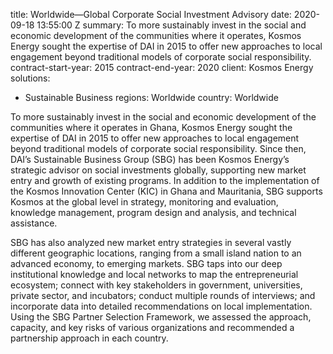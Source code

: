 
title: Worldwide—Global Corporate Social Investment Advisory
date: 2020-09-18 13:55:00 Z
summary: To more sustainably invest in the social and economic development of the
  communities where it operates, Kosmos Energy sought the expertise of DAI in 2015
  to offer new approaches to local engagement beyond traditional models of corporate
  social responsibility.
contract-start-year: 2015
contract-end-year: 2020
client: Kosmos Energy
solutions:
- Sustainable Business
regions: Worldwide
country: Worldwide


To more sustainably invest in the social and economic development of the communities where it operates in Ghana, Kosmos Energy sought the expertise of DAI in 2015 to offer new approaches to local engagement beyond traditional models of corporate social responsibility. Since then, DAI’s Sustainable Business Group (SBG) has been Kosmos Energy’s strategic advisor on social investments globally, supporting new market entry and growth of existing programs. In addition to the implementation of the Kosmos Innovation Center (KIC) in Ghana and Mauritania, SBG supports Kosmos at the global level in strategy, monitoring and evaluation, knowledge management, program design and analysis, and technical assistance.

SBG has also analyzed new market entry strategies in several vastly different geographic locations, ranging from a small island nation to an advanced economy, to emerging markets. SBG taps into our deep institutional knowledge and local networks to map the entrepreneurial ecosystem; connect with key stakeholders in government, universities, private sector, and incubators; conduct multiple rounds of interviews; and incorporate data into detailed recommendations on local implementation. Using the SBG Partner Selection Framework, we assessed the approach, capacity, and key risks of various organizations and recommended a partnership approach in each country.
